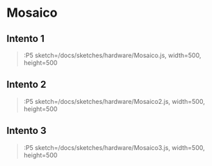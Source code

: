 # Mosaico

## Intento 1
> :P5 sketch=/docs/sketches/hardware/Mosaico.js, width=500, height=500

## Intento 2
> :P5 sketch=/docs/sketches/hardware/Mosaico2.js, width=500, height=500

## Intento 3
> :P5 sketch=/docs/sketches/hardware/Mosaico3.js, width=500, height=500
